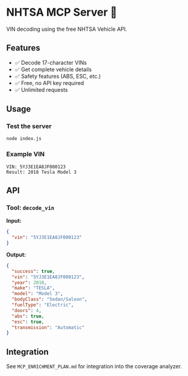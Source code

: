 # NHTSA MCP Server 🚗

VIN decoding using the free NHTSA Vehicle API.

## Features

- ✅ Decode 17-character VINs
- ✅ Get complete vehicle details
- ✅ Safety features (ABS, ESC, etc.)
- ✅ Free, no API key required
- ✅ Unlimited requests

## Usage

### Test the server

```bash
node index.js
```

### Example VIN

```
VIN: 5YJ3E1EA8JF000123
Result: 2018 Tesla Model 3
```

## API

### Tool: `decode_vin`

**Input:**
```json
{
  "vin": "5YJ3E1EA8JF000123"
}
```

**Output:**
```json
{
  "success": true,
  "vin": "5YJ3E1EA8JF000123",
  "year": 2018,
  "make": "TESLA",
  "model": "Model 3",
  "bodyClass": "Sedan/Saloon",
  "fuelType": "Electric",
  "doors": 4,
  "abs": true,
  "esc": true,
  "transmission": "Automatic"
}
```

## Integration

See `MCP_ENRICHMENT_PLAN.md` for integration into the coverage analyzer.

